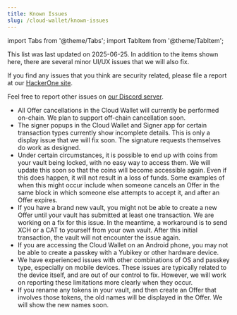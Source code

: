 ```yaml
---
title: Known Issues
slug: /cloud-wallet/known-issues
---
```


import Tabs from '@theme/Tabs';
import TabItem from '@theme/TabItem';


This list was last updated on 2025-06-25. In addition to the items shown here, there are several minor UI/UX issues that we will also fix.

If you find any issues that you think are security related, please file a report at our [HackerOne site](https://hackerone.com/chia_network).

Feel free to report other issues on [our Discord server](https://discord.gg/chia).

* All Offer cancellations in the Cloud Wallet will currently be performed on-chain. We plan to support off-chain cancellation soon.
* The signer popups in the Cloud Wallet and Signer app for certain transaction types currently show incomplete details. This is only a display issue that we will fix soon. The signature requests themselves do work as designed.
* Under certain circumstances, it is possible to end up with coins from your vault being locked, with no easy way to access them. We will update this soon so that the coins will become accessible again. Even if this does happen, it will not result in a loss of funds. Some examples of when this might occur include when someone cancels an Offer in the same block in which someone else attempts to accept it, and after an Offer expires.
* If you have a brand new vault, you might not be able to create a new Offer until your vault has submitted at least one transaction. We are working on a fix for this issue. In the meantime, a workaround is to send XCH or a CAT to yourself from your own vault. After this initial transaction, the vault will not encounter the issue again.
* If you are accessing the Cloud Wallet on an Android phone, you may not be able to create a passkey with a Yubikey or other hardware device.
* We have experienced issues with other combinations of OS and passkey type, especially on mobile devices. These issues are typically related to the device itself, and are out of our control to fix. However, we will work on reporting these limitations more clearly when they occur.
* If you rename any tokens in your vault, and then create an Offer that involves those tokens, the old names will be displayed in the Offer. We will show the new names soon. 
